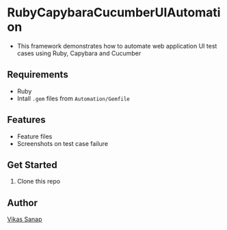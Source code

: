 # RubyCapybaraCucumberUIAutomation
- This framework demonstrates how to automate web application UI test cases using Ruby, Capybara and Cucumber

## Requirements
- Ruby
- Intall `.gem` files from `Automation/Gemfile`

## Features
- Feature files
- Screenshots on test case failure

## Get Started
1. Clone this repo

## Author
[Vikas Sanap](https://www.linkedin.com/in/vikassanap/)
